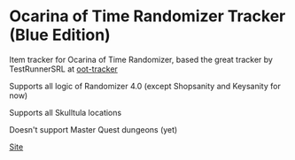 # Ocarina of Time Randomizer Tracker (Blue Edition)

Item tracker for Ocarina of Time Randomizer, based the great tracker by TestRunnerSRL at [oot-tracker](https://github.com/TestRunnerSRL/oot-tracker)

Supports all logic of Randomizer 4.0 (except Shopsanity and Keysanity for now)

Supports all Skulltula locations

Doesn't support Master Quest dungeons (yet)

[Site](https://antibluequirk.github.io/oot-tracker/)
